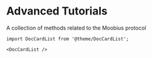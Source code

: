 # Advanced Tutorials

A collection of methods related to the Moobius protocol

```mdx-code-block
import DocCardList from '@theme/DocCardList';

<DocCardList />
```
